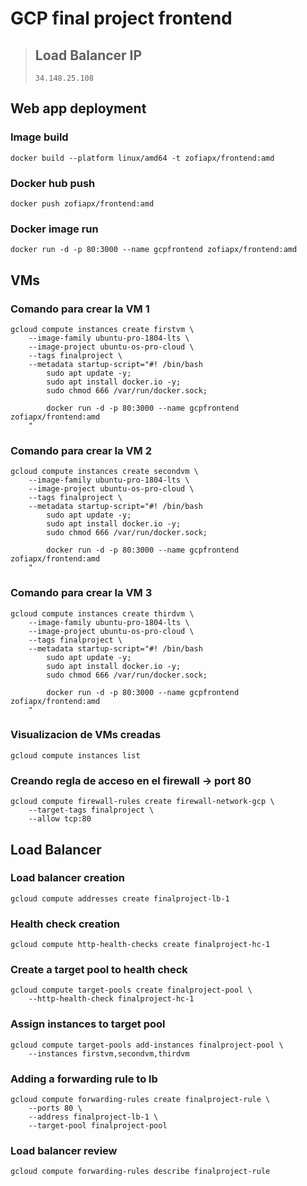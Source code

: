 # **GCP final project frontend**
> ## **Load Balancer IP**
> `34.148.25.108`


## Web app deployment
### Image build
    docker build --platform linux/amd64 -t zofiapx/frontend:amd

### Docker hub push
    docker push zofiapx/frontend:amd

### Docker image run
    docker run -d -p 80:3000 --name gcpfrontend zofiapx/frontend:amd
## VMs
### Comando para crear la VM 1
    gcloud compute instances create firstvm \
        --image-family ubuntu-pro-1804-lts \
        --image-project ubuntu-os-pro-cloud \
        --tags finalproject \
        --metadata startup-script="#! /bin/bash
            sudo apt update -y; 
            sudo apt install docker.io -y; 
            sudo chmod 666 /var/run/docker.sock; 

            docker run -d -p 80:3000 --name gcpfrontend zofiapx/frontend:amd
        "

### Comando para crear la VM 2
    gcloud compute instances create secondvm \
        --image-family ubuntu-pro-1804-lts \
        --image-project ubuntu-os-pro-cloud \
        --tags finalproject \
        --metadata startup-script="#! /bin/bash
            sudo apt update -y; 
            sudo apt install docker.io -y; 
            sudo chmod 666 /var/run/docker.sock; 

            docker run -d -p 80:3000 --name gcpfrontend zofiapx/frontend:amd
        "

### Comando para crear la VM 3
    gcloud compute instances create thirdvm \
        --image-family ubuntu-pro-1804-lts \
        --image-project ubuntu-os-pro-cloud \
        --tags finalproject \
        --metadata startup-script="#! /bin/bash
            sudo apt update -y; 
            sudo apt install docker.io -y; 
            sudo chmod 666 /var/run/docker.sock; 

            docker run -d -p 80:3000 --name gcpfrontend zofiapx/frontend:amd
        "
### Visualizacion de VMs creadas
    gcloud compute instances list
### Creando regla de acceso en el firewall -> port 80
    gcloud compute firewall-rules create firewall-network-gcp \
        --target-tags finalproject \
        --allow tcp:80

## Load Balancer
### Load balancer creation
    gcloud compute addresses create finalproject-lb-1

### Health check creation
    gcloud compute http-health-checks create finalproject-hc-1

### Create a target pool to health check
    gcloud compute target-pools create finalproject-pool \
        --http-health-check finalproject-hc-1

### Assign instances to target pool
    gcloud compute target-pools add-instances finalproject-pool \
        --instances firstvm,secondvm,thirdvm

### Adding a forwarding rule to lb
    gcloud compute forwarding-rules create finalproject-rule \
        --ports 80 \
        --address finalproject-lb-1 \
        --target-pool finalproject-pool

### Load balancer review
    gcloud compute forwarding-rules describe finalproject-rule
